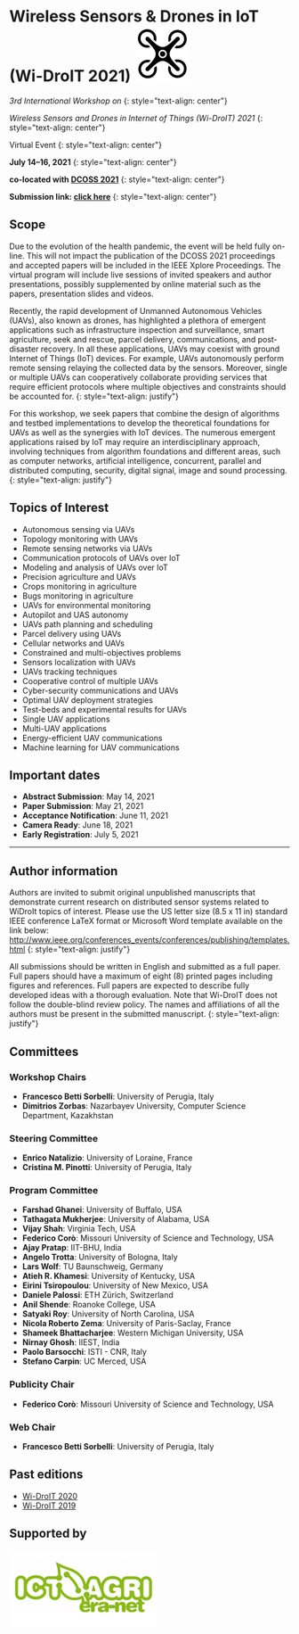 # Wireless Sensors & Drones in IoT (Wi-DroIT 2021) ![image](/logo.png)

_3rd International Workshop on_
{: style="text-align: center"}

_Wireless Sensors and Drones in Internet of Things (Wi-DroIT) 2021_
{: style="text-align: center"}

Virtual Event
{: style="text-align: center"}

**July 14–16, 2021**
{: style="text-align: center"}

**co-located with [DCOSS 2021](https://dcoss.org/)**
{: style="text-align: center"}

**Submission link: [click here](https://easychair.org/conferences/?conf=widroit2021)**
{: style="text-align: center"}


## Scope

Due to the evolution of the health pandemic, the event will be held fully on-line. This will not impact the publication of the DCOSS 2021 proceedings and accepted papers will be included in the IEEE Xplore Proceedings. The virtual program will include live sessions of invited speakers and author presentations, possibly supplemented by online material such as the papers, presentation slides and videos.

Recently, the rapid development of Unmanned Autonomous Vehicles (UAVs), also known as drones, has highlighted a plethora of emergent applications such as infrastructure inspection and surveillance, smart agriculture, seek and rescue, parcel delivery, communications, and post-disaster recovery.
In all these applications, UAVs may coexist with ground Internet of Things (IoT) devices. For example, UAVs autonomously perform remote sensing relaying the collected data by the sensors. Moreover, single or multiple UAVs can cooperatively collaborate providing services that require efficient protocols where multiple objectives and constraints should be accounted for.
{: style="text-align: justify"}

For this workshop, we seek papers that combine the design of algorithms and testbed implementations to develop the theoretical foundations for UAVs as well as the synergies with IoT devices. 
The numerous emergent applications raised by IoT may require an interdisciplinary approach, involving techniques from algorithm foundations and different areas, such as computer networks, artificial intelligence, concurrent, parallel and distributed computing, security, digital signal, image and sound processing.
{: style="text-align: justify"}

## Topics of Interest

- Autonomous sensing via UAVs
- Topology monitoring with UAVs
- Remote sensing networks via UAVs
- Communication protocols of UAVs over IoT
- Modeling and analysis of UAVs over IoT
- Precision agriculture and UAVs
- Crops monitoring in agriculture
- Bugs monitoring in agriculture
- UAVs for environmental monitoring
- Autopilot and UAS autonomy
- UAVs path planning and scheduling
- Parcel delivery using UAVs
- Cellular networks and UAVs
- Constrained and multi-objectives problems
- Sensors localization with UAVs
- UAVs tracking techniques
- Cooperative control of multiple UAVs
- Cyber-security communications and UAVs
- Optimal UAV deployment strategies
- Test-beds and experimental results for UAVs
- Single UAV applications
- Multi-UAV applications
- Energy-efficient UAV communications
- Machine learning for UAV communications


## Important dates

- **Abstract Submission**: May 14, 2021
- **Paper Submission**: May 21, 2021
- **Acceptance Notification**: June 11, 2021
- **Camera Ready**: June 18, 2021
- **Early Registration**: July 5, 2021

* * *

## Author information

Authors are invited to submit original unpublished manuscripts that demonstrate current research on distributed sensor systems related to WiDroIt topics of interest. Please use the US letter size (8.5 x 11 in) standard IEEE conference LaTeX format or Microsoft Word template available on the link below:
http://www.ieee.org/conferences_events/conferences/publishing/templates.html
{: style="text-align: justify"}

All submissions should be written in English and submitted as a full paper. Full papers should have a maximum of eight (8) printed pages including figures and references. Full papers are expected to describe fully developed ideas with a thorough evaluation.
Note that Wi-DroIT does not follow the double-blind review policy. The names and affiliations of all the authors must be present in the submitted manuscript.
{: style="text-align: justify"}

## Committees

### Workshop Chairs
- **Francesco Betti Sorbelli**: University of Perugia, Italy
- **Dimitrios Zorbas**: Nazarbayev University, Computer Science Department, Kazakhstan
  
### Steering Committee
- **Enrico Natalizio**: University of Loraine, France
- **Cristina M. Pinotti**: University of Perugia, Italy
  
### Program Committee
- **Farshad Ghanei**: University of Buffalo, USA
- **Tathagata Mukherjee**: University of Alabama, USA
- **Vijay Shah**: Virginia Tech, USA
- **Federico Corò**: Missouri University of Science and Technology, USA
- **Ajay Pratap**: IIT-BHU, India
- **Angelo Trotta**: University of Bologna, Italy
- **Lars Wolf**: TU Baunschweig, Germany
- **Atieh R. Khamesi**: University of Kentucky, USA
- **Eirini Tsiropoulou**: University of New Mexico, USA
- **Daniele Palossi**: ETH Zürich, Switzerland
- **Anil Shende**: Roanoke College, USA
- **Satyaki Roy**: University of North Carolina, USA
- **Nicola Roberto Zema**: University of Paris-Saclay, France
- **Shameek Bhattacharjee**: Western Michigan University, USA
- **Nirnay Ghosh**: IIEST, India
- **Paolo Barsocchi**: ISTI - CNR, Italy
- **Stefano Carpin**: UC Merced, USA

### Publicity Chair
- **Federico Corò**: Missouri University of Science and Technology, USA

### Web Chair
- **Francesco Betti Sorbelli**: University of Perugia, Italy

  
## Past editions
- [Wi-DroIT 2020](https://sites.google.com/view/widroit2020/home)
- [Wi-DroIT 2019](https://widroit2019.loria.fr/)


## Supported by
![image](/ict-logo-small.png)

